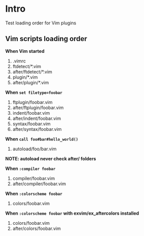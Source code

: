 # Intro

Test loading order for Vim plugins

## Vim scripts loading order

**When Vim started**

1. .vimrc 
1. ftdetect/*.vim 
1. after/ftdetect/*.vim 
1. plugin/*.vim 
1. after/plugin/*.vim

**When `set filetype=foobar`**

1. ftplugin/foobar.vim 
1. after/ftplugin/foobar.vim 
1. indent/foobar.vim 
1. after/indent/foobar.vim 
1. syntax/foobar.vim 
1. after/syntax/foobar.vim

**When `call foo#bar#hello_world()`**

1.  autoload/foo/bar.vim

**NOTE: autoload never check after/ folders**

**When `:compiler foobar`**

1. compiler/foobar.vim
1. after/compiler/foobar.vim

**When `:colorscheme foobar`**

1. colors/foobar.vim 

**When `:colorscheme foobar` with exvim/ex_aftercolors installed**

1. colors/foobar.vim 
1. after/colors/foobar.vim
